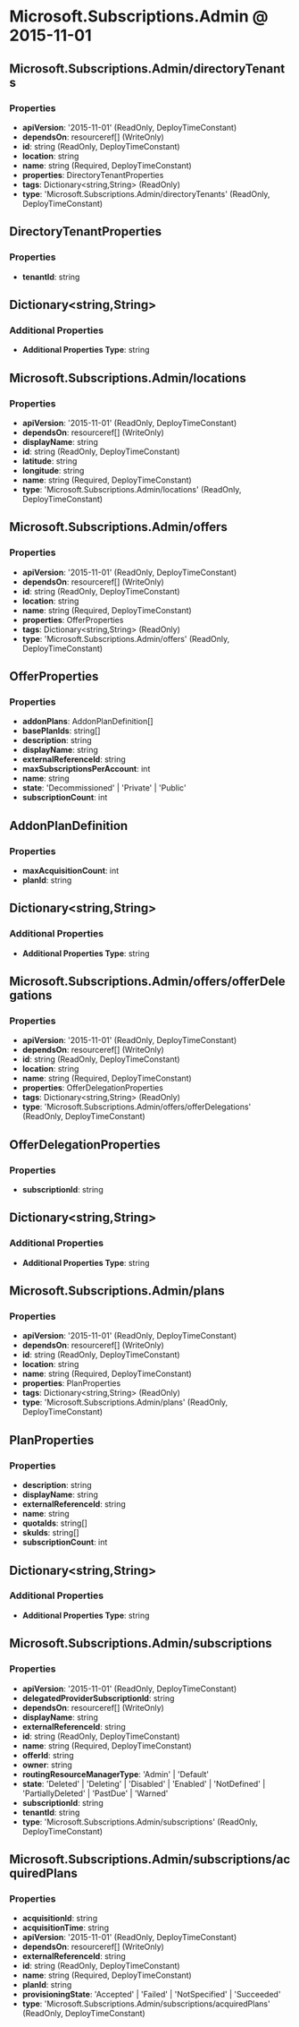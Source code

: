 # Microsoft.Subscriptions.Admin @ 2015-11-01

## Microsoft.Subscriptions.Admin/directoryTenants
### Properties
* **apiVersion**: '2015-11-01' (ReadOnly, DeployTimeConstant)
* **dependsOn**: resourceref[] (WriteOnly)
* **id**: string (ReadOnly, DeployTimeConstant)
* **location**: string
* **name**: string (Required, DeployTimeConstant)
* **properties**: DirectoryTenantProperties
* **tags**: Dictionary<string,String> (ReadOnly)
* **type**: 'Microsoft.Subscriptions.Admin/directoryTenants' (ReadOnly, DeployTimeConstant)

## DirectoryTenantProperties
### Properties
* **tenantId**: string

## Dictionary<string,String>
### Additional Properties
* **Additional Properties Type**: string

## Microsoft.Subscriptions.Admin/locations
### Properties
* **apiVersion**: '2015-11-01' (ReadOnly, DeployTimeConstant)
* **dependsOn**: resourceref[] (WriteOnly)
* **displayName**: string
* **id**: string (ReadOnly, DeployTimeConstant)
* **latitude**: string
* **longitude**: string
* **name**: string (Required, DeployTimeConstant)
* **type**: 'Microsoft.Subscriptions.Admin/locations' (ReadOnly, DeployTimeConstant)

## Microsoft.Subscriptions.Admin/offers
### Properties
* **apiVersion**: '2015-11-01' (ReadOnly, DeployTimeConstant)
* **dependsOn**: resourceref[] (WriteOnly)
* **id**: string (ReadOnly, DeployTimeConstant)
* **location**: string
* **name**: string (Required, DeployTimeConstant)
* **properties**: OfferProperties
* **tags**: Dictionary<string,String> (ReadOnly)
* **type**: 'Microsoft.Subscriptions.Admin/offers' (ReadOnly, DeployTimeConstant)

## OfferProperties
### Properties
* **addonPlans**: AddonPlanDefinition[]
* **basePlanIds**: string[]
* **description**: string
* **displayName**: string
* **externalReferenceId**: string
* **maxSubscriptionsPerAccount**: int
* **name**: string
* **state**: 'Decommissioned' | 'Private' | 'Public'
* **subscriptionCount**: int

## AddonPlanDefinition
### Properties
* **maxAcquisitionCount**: int
* **planId**: string

## Dictionary<string,String>
### Additional Properties
* **Additional Properties Type**: string

## Microsoft.Subscriptions.Admin/offers/offerDelegations
### Properties
* **apiVersion**: '2015-11-01' (ReadOnly, DeployTimeConstant)
* **dependsOn**: resourceref[] (WriteOnly)
* **id**: string (ReadOnly, DeployTimeConstant)
* **location**: string
* **name**: string (Required, DeployTimeConstant)
* **properties**: OfferDelegationProperties
* **tags**: Dictionary<string,String> (ReadOnly)
* **type**: 'Microsoft.Subscriptions.Admin/offers/offerDelegations' (ReadOnly, DeployTimeConstant)

## OfferDelegationProperties
### Properties
* **subscriptionId**: string

## Dictionary<string,String>
### Additional Properties
* **Additional Properties Type**: string

## Microsoft.Subscriptions.Admin/plans
### Properties
* **apiVersion**: '2015-11-01' (ReadOnly, DeployTimeConstant)
* **dependsOn**: resourceref[] (WriteOnly)
* **id**: string (ReadOnly, DeployTimeConstant)
* **location**: string
* **name**: string (Required, DeployTimeConstant)
* **properties**: PlanProperties
* **tags**: Dictionary<string,String> (ReadOnly)
* **type**: 'Microsoft.Subscriptions.Admin/plans' (ReadOnly, DeployTimeConstant)

## PlanProperties
### Properties
* **description**: string
* **displayName**: string
* **externalReferenceId**: string
* **name**: string
* **quotaIds**: string[]
* **skuIds**: string[]
* **subscriptionCount**: int

## Dictionary<string,String>
### Additional Properties
* **Additional Properties Type**: string

## Microsoft.Subscriptions.Admin/subscriptions
### Properties
* **apiVersion**: '2015-11-01' (ReadOnly, DeployTimeConstant)
* **delegatedProviderSubscriptionId**: string
* **dependsOn**: resourceref[] (WriteOnly)
* **displayName**: string
* **externalReferenceId**: string
* **id**: string (ReadOnly, DeployTimeConstant)
* **name**: string (Required, DeployTimeConstant)
* **offerId**: string
* **owner**: string
* **routingResourceManagerType**: 'Admin' | 'Default'
* **state**: 'Deleted' | 'Deleting' | 'Disabled' | 'Enabled' | 'NotDefined' | 'PartiallyDeleted' | 'PastDue' | 'Warned'
* **subscriptionId**: string
* **tenantId**: string
* **type**: 'Microsoft.Subscriptions.Admin/subscriptions' (ReadOnly, DeployTimeConstant)

## Microsoft.Subscriptions.Admin/subscriptions/acquiredPlans
### Properties
* **acquisitionId**: string
* **acquisitionTime**: string
* **apiVersion**: '2015-11-01' (ReadOnly, DeployTimeConstant)
* **dependsOn**: resourceref[] (WriteOnly)
* **externalReferenceId**: string
* **id**: string (ReadOnly, DeployTimeConstant)
* **name**: string (Required, DeployTimeConstant)
* **planId**: string
* **provisioningState**: 'Accepted' | 'Failed' | 'NotSpecified' | 'Succeeded'
* **type**: 'Microsoft.Subscriptions.Admin/subscriptions/acquiredPlans' (ReadOnly, DeployTimeConstant)

